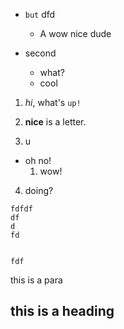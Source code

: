 - `but` dfd
  - A
  wow
  nice dude

- second

  - what?
  + cool

1. *hi*, what's `up!`
2) __nice__ is a letter.
3. u
  - oh no!
    1. wow!
4) doing?

```c=
fdfdf
df
d
fd


fdf
```

this is a para

## this is a heading
